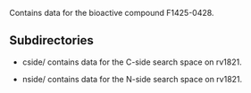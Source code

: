 Contains data for the bioactive compound F1425-0428.

## Subdirectories

- cside/ contains data for the C-side search space on rv1821.

- nside/ contains data for the N-side search space on rv1821.

